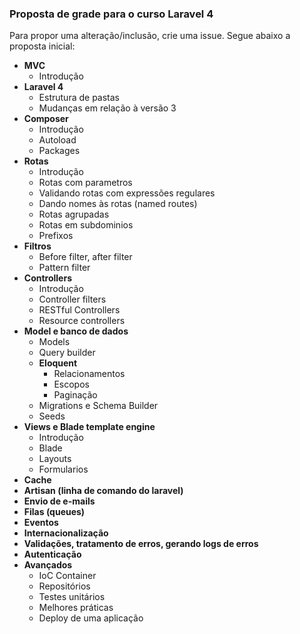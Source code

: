### Proposta de grade para o curso Laravel 4
Para propor uma alteração/inclusão, crie uma issue.
Segue abaixo a proposta inicial:

- **MVC**
  - Introdução
- **Laravel 4**
  - Estrutura de pastas
  - Mudanças em relação à versão 3
- **Composer**
  - Introdução
  - Autoload
  - Packages
- **Rotas**
  - Introdução
  - Rotas com parametros
  - Validando rotas com expressões regulares
  - Dando nomes às rotas (named routes)
  - Rotas agrupadas
  - Rotas em subdominios
  - Prefixos
- **Filtros**
   - Before filter, after filter
   - Pattern filter
- **Controllers**
  - Introdução
  - Controller filters
  - RESTful Controllers
  - Resource controllers
- **Model e banco de dados**
  - Models
  - Query builder
  - **Eloquent**
    - Relacionamentos
    - Escopos
    - Paginação
  - Migrations e Schema Builder
  - Seeds
- **Views e Blade template engine**
  - Introdução
  - Blade
  - Layouts
  - Formularios
- **Cache**
- **Artisan (linha de comando do laravel)**
- **Envio de e-mails**
- **Filas (queues)**
- **Eventos**
- **Internacionalização**
- **Validações, tratamento de erros, gerando logs de erros**
- **Autenticação**
- **Avançados**
  - IoC Container
  - Repositórios
  - Testes unitários
  - Melhores práticas
  - Deploy de uma aplicação